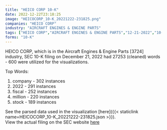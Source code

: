 ```yaml
---
title: "HEICO CORP 10-K"
date: 2022-12-22T23:18:25
image: "HEICOCORP_10-K_20221222-231825.png"
companies: "HEICO CORP"
industry: "AIRCRAFT ENGINES & ENGINE PARTS"
tags: ["HEICO CORP","AIRCRAFT ENGINES & ENGINE PARTS","12-21-2022","10-K"]
forms: "10-K"
---
```

HEICO CORP, which is in the Aircraft Engines & Engine Parts [3724] industry, SEC 10-K filing on December 21, 2022 had 27253 (cleaned) words - 600 were utilized for the visualizations.

Top Words:
1. company - 302 instances
2. 2022 - 291 instances
3. fiscal - 252 instances
4. million - 220 instances
5. stock - 189 instances


See the parsed data used in the visualization [here]({{< staticlink name=HEICOCORP_10-K_20221222-231825.json >}}).  
View the actual filing on the SEC website [here](https://www.sec.gov/Archives/edgar/data/46619/0000046619-22-000066.txt)